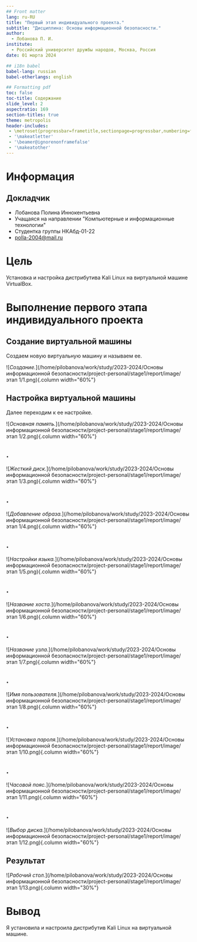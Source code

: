 ```yaml
---
## Front matter
lang: ru-RU
title: "Первый этап индивидуального проекта."
subtitle: "Дисциплина: Основы информационной безопасности."
author:
  - Лобанова П. И.
institute:
  - Российский университет дружбы народов, Москва, Россия
date: 01 марта 2024

## i18n babel
babel-lang: russian
babel-otherlangs: english

## Formatting pdf
toc: false
toc-title: Содержание
slide_level: 2
aspectratio: 169
section-titles: true
theme: metropolis
header-includes:
 - \metroset{progressbar=frametitle,sectionpage=progressbar,numbering=fraction}
 - '\makeatletter'
 - '\beamer@ignorenonframefalse'
 - '\makeatother'
---
```


# Информация

## Докладчик


  * Лобанова Полина Иннокентьевна
  * Учащаяся на направлении "Компьютерные и информационные технологии"
  * Студентка группы НКАбд-01-22
  * [polla-2004@mail.ru](polla-2004@mail.ru)
  




# Цель

Установка и настройка дистрибутива Kali Linux на виртуальной машине VirtualBox.

# Выполнение первого этапа индивидуального проекта

## Создание виртуальной машины

Создаем новую виртуальную машину и называем ее.

![*Создание.*](/home/pilobanova/work/study/2023-2024/Основы информационной безопасности/project-personal/stage1/report/image/этап 1/1.png){.column width="60%"}

## Настройка виртуальной машины

Далее переходим к ее настройке.

![*Основная память.*](/home/pilobanova/work/study/2023-2024/Основы информационной безопасности/project-personal/stage1/report/image/этап 1/2.png){.column width="60%"}

## .

![*Жесткий диск.*](/home/pilobanova/work/study/2023-2024/Основы информационной безопасности/project-personal/stage1/report/image/этап 1/3.png){.column width="60%"}

## .

![*Добавление образа.*](/home/pilobanova/work/study/2023-2024/Основы информационной безопасности/project-personal/stage1/report/image/этап 1/4.png){.column width="60%"}

## . 

![*Настройки языка.*](/home/pilobanova/work/study/2023-2024/Основы информационной безопасности/project-personal/stage1/report/image/этап 1/5.png){.column width="60%"}

## . 

![*Название хоста.*](/home/pilobanova/work/study/2023-2024/Основы информационной безопасности/project-personal/stage1/report/image/этап 1/6.png){.column width="60%"}

## . 

![*Название узла.*](/home/pilobanova/work/study/2023-2024/Основы информационной безопасности/project-personal/stage1/report/image/этап 1/7.png){.column width="60%"}

## . 

![*Имя пользователя.*](/home/pilobanova/work/study/2023-2024/Основы информационной безопасности/project-personal/stage1/report/image/этап 1/8.png){.column width="60%"}

## . 

![*Установка пароля.*](/home/pilobanova/work/study/2023-2024/Основы информационной безопасности/project-personal/stage1/report/image/этап 1/10.png){.column width="60%"}

## . 

![*Часовой пояс.*](/home/pilobanova/work/study/2023-2024/Основы информационной безопасности/project-personal/stage1/report/image/этап 1/11.png){.column width="60%"}

## . 

![*Выбор диска.*](/home/pilobanova/work/study/2023-2024/Основы информационной безопасности/project-personal/stage1/report/image/этап 1/12.png){.column width="60%"}


## Результат

![*Рабочий стол.*](/home/pilobanova/work/study/2023-2024/Основы информационной безопасности/project-personal/stage1/report/image/этап 1/13.png){.column width="30%"}

# Вывод

Я установила и настроила дистрибутив Kali Linux на виртуальной машине.

